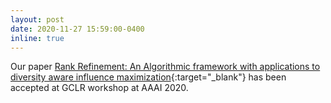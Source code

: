 ```yaml
---
layout: post
date: 2020-11-27 15:59:00-0400
inline: true
---
```


Our paper [Rank Refinement: An Algorithmic framework with applications to diversity aware influence maximization](https://drive.google.com/file/d/1E8D2rJNlYuKmMnAJaIyCfXn-dY2QwIdt/view){:target="_blank"} has been accepted at GCLR workshop at AAAI 2020.
